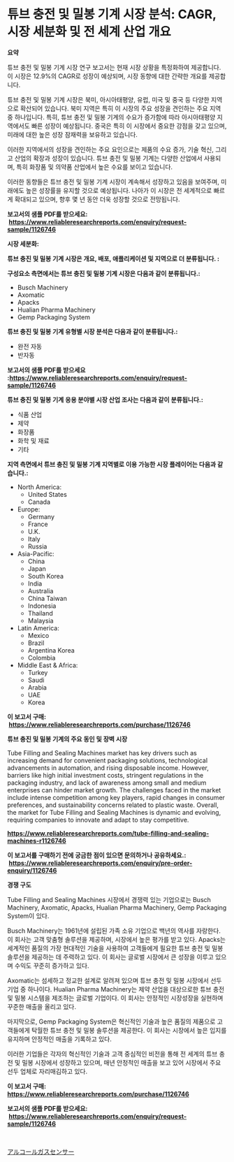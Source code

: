 <p><h1>튜브 충전 및 밀봉 기계 시장 분석: CAGR, 시장 세분화 및 전 세계 산업 개요</h1></p><p><strong>요약</strong></p>
<p><p>튜브 충전 및 밀봉 기계 시장 연구 보고서는 현재 시장 상황을 특정화하여 제공합니다. 이 시장은 12.9%의 CAGR로 성장이 예상되며, 시장 동향에 대한 간략한 개요를 제공합니다. </p><p>튜브 충전 및 밀봉 기계 시장은 북미, 아시아태평양, 유럽, 미국 및 중국 등 다양한 지역으로 확산되어 있습니다. 북미 지역은 특히 이 시장의 주요 성장을 견인하는 주요 지역 중 하나입니다. 특히, 튜브 충전 및 밀봉 기계의 수요가 증가함에 따라 아시아태평양 지역에서도 빠른 성장이 예상됩니다. 중국은 특히 이 시장에서 중요한 강점을 갖고 있으며, 미래에 대한 높은 성장 잠재력을 보유하고 있습니다. </p><p>이러한 지역에서의 성장을 견인하는 주요 요인으로는 제품의 수요 증가, 기술 혁신, 그리고 산업의 확장과 성장이 있습니다. 튜브 충전 및 밀봉 기계는 다양한 산업에서 사용되며, 특히 화장품 및 의약품 산업에서 높은 수요를 보이고 있습니다.</p><p>이러한 동향들은 튜브 충전 및 밀봉 기계 시장이 계속해서 성장하고 있음을 보여주며, 미래에도 높은 성장률을 유지할 것으로 예상됩니다. 나아가 이 시장은 전 세계적으로 빠르게 확대되고 있으며, 향후 몇 년 동안 더욱 성장할 것으로 전망됩니다.</p></p>
<p><strong>보고서의 샘플 PDF를 받으세요: &nbsp;<a href="https://www.reliableresearchreports.com/enquiry/request-sample/1126746">https://www.reliableresearchreports.com/enquiry/request-sample/1126746</a></strong></p>
<p><strong>시장 세분화:</strong></p>
<p><strong> 튜브 충진 및 밀봉 기계 시장은 개요, 배포, 애플리케이션 및 지역으로 더 분류됩니다. :</strong></p>
<p><strong>구성요소 측면에서는 튜브 충진 및 밀봉 기계 시장은 다음과 같이 분류됩니다.:</strong></p>
<p><ul><li>Busch Machinery</li><li>Axomatic</li><li>Apacks</li><li>Hualian Pharma Machinery</li><li>Gemp Packaging System</li></ul></p>
<p><strong> 튜브 충진 및 밀봉 기계 유형별 시장 분석은 다음과 같이 분류됩니다.:</strong></p>
<p><ul><li>완전 자동</li><li>반자동</li></ul></p>
<p><strong>보고서의 샘플 PDF를 받으세요 :<a href="https://www.reliableresearchreports.com/enquiry/request-sample/1126746">https://www.reliableresearchreports.com/enquiry/request-sample/1126746</a></strong></p>
<p><strong> 튜브 충진 및 밀봉 기계 응용 분야별 시장 산업 조사는 다음과 같이 분류됩니다.:</strong></p>
<p><ul><li>식품 산업</li><li>제약</li><li>화장품</li><li>화학 및 재료</li><li>기타</li></ul></p>
<p><strong>지역 측면에서 튜브 충진 및 밀봉 기계 지역별로 이용 가능한 시장 플레이어는 다음과 같습니다.:</strong></p>
<p><ul>
    <li>
        North America:
        <ul>
            <li>United States</li>
            <li>Canada</li>
        </ul>
    </li>
    <li>
        Europe:
        <ul>
            <li>Germany</li>
            <li>France</li>
            <li>U.K.</li>
            <li>Italy</li>
            <li>Russia</li>
        </ul>
    </li>
    <li>
        Asia-Pacific:
        <ul>
            <li>China</li>
            <li>Japan</li>
            <li>South Korea</li>
            <li>India</li>
            <li>Australia</li>
            <li>China Taiwan</li>
            <li>Indonesia</li>
            <li>Thailand</li>
            <li>Malaysia</li>
        </ul>
    </li>
    <li>
        Latin America:
        <ul>
            <li>Mexico</li>
            <li>Brazil</li>
            <li>Argentina Korea</li>
            <li>Colombia</li>
        </ul>
    </li>
    <li>
        Middle East & Africa:
        <ul>
            <li>Turkey</li>
            <li>Saudi</li>
            <li>Arabia</li>
            <li>UAE</li>
            <li>Korea</li>
        </ul>
    </li>
    </ul></p>
<p><strong>이 보고서 구매: &nbsp;<a href="https://www.reliableresearchreports.com/purchase/1126746">https://www.reliableresearchreports.com/purchase/1126746</a></strong></p>
<p><strong>튜브 충진 및 밀봉 기계의 주요 동인 및 장벽 시장</strong></p>
<p><p>Tube Filling and Sealing Machines market has key drivers such as increasing demand for convenient packaging solutions, technological advancements in automation, and rising disposable income. However, barriers like high initial investment costs, stringent regulations in the packaging industry, and lack of awareness among small and medium enterprises can hinder market growth. The challenges faced in the market include intense competition among key players, rapid changes in consumer preferences, and sustainability concerns related to plastic waste. Overall, the market for Tube Filling and Sealing Machines is dynamic and evolving, requiring companies to innovate and adapt to stay competitive.</p></p>
<p><strong><a href="https://www.reliableresearchreports.com/tube-filling-and-sealing-machines-r1126746">https://www.reliableresearchreports.com/tube-filling-and-sealing-machines-r1126746</a></strong></p>
<p><strong>이 보고서를 구매하기 전에 궁금한 점이 있으면 문의하거나 공유하세요.: &nbsp;<a href="https://www.reliableresearchreports.com/enquiry/pre-order-enquiry/1126746">https://www.reliableresearchreports.com/enquiry/pre-order-enquiry/1126746</a></strong></p>
<p><strong>경쟁 구도</strong></p>
<p><p>Tube Filling and Sealing Machines 시장에서 경쟁력 있는 기업으로는 Busch Machinery, Axomatic, Apacks, Hualian Pharma Machinery, Gemp Packaging System이 있다. </p><p>Busch Machinery는 1961년에 설립된 가족 소유 기업으로 백년의 역사를 자랑한다. 이 회사는 고객 맞춤형 솔루션을 제공하며, 시장에서 높은 평가를 받고 있다. Apacks는 세계적인 품질의 가장 현대적인 기술을 사용하여 고객들에게 필요한 튜브 충전 및 밀봉 솔루션을 제공하는 데 주력하고 있다. 이 회사는 글로벌 시장에서 큰 성장을 이루고 있으며 수익도 꾸준히 증가하고 있다.</p><p>Axomatic는 섬세하고 정교한 설계로 알려져 있으며 튜브 충전 및 밀봉 시장에서 선두 기업 중 하나이다. Hualian Pharma Machinery는 제약 산업을 대상으로한 튜브 충전 및 밀봉 시스템을 제조하는 글로벌 기업이다. 이 회사는 안정적인 시장성장을 실현하며 꾸준한 매출을 올리고 있다.</p><p>마지막으로, Gemp Packaging System은 혁신적인 기술과 높은 품질의 제품으로 고객들에게 탁월한 튜브 충전 및 밀봉 솔루션을 제공한다. 이 회사는 시장에서 높은 입지를 유지하며 안정적인 매출을 기록하고 있다.</p><p>이러한 기업들은 각자의 혁신적인 기술과 고객 중심적인 비전을 통해 전 세계의 튜브 충전 및 밀봉 시장에서 성장하고 있으며, 매년 안정적인 매출을 보고 있어 시장에서 주요 선두 업체로 자리매김하고 있다.</p></p>
<p><strong>이 보고서 구매: &nbsp; <a href="https://www.reliableresearchreports.com/purchase/1126746">https://www.reliableresearchreports.com/purchase/1126746</a></strong></p>
<p><strong>보고서의 샘플 PDF를 받으세요: &nbsp;<a href="https://www.reliableresearchreports.com/enquiry/request-sample/1126746">https://www.reliableresearchreports.com/enquiry/request-sample/1126746</a></strong><strong></strong></p>
<p>&nbsp;</p>
<p><p><a href="https://github.com/adcxff01450218/Market-Research-Report-List-1/blob/main/610610826520.md">アルコールガスセンサー</a></p></p>
